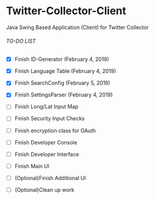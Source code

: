 # Twitter-Collector-Client
Java Swing Based Application (Client) for Twitter Collector

###### TO-DO LIST
- [x] Finish ID-Generator (February 4, 2019)
- [x] Finish Language Table (February 4, 2019)
- [x] Finish SearchConfig (February 5, 2019)
- [x] Finish SettingsParser (February 4, 2019)
- [ ] Finish Long/Lat Input Map
- [ ] Finish Security Input Checks
- [ ] Finish encryption class for OAuth
- [ ] Finish Developer Console
- [ ] Finish Developer Interface
- [ ] Finish Main UI
- [ ] \(Optional)Finish Additional UI
- [ ] \(Optional)Clean up work


